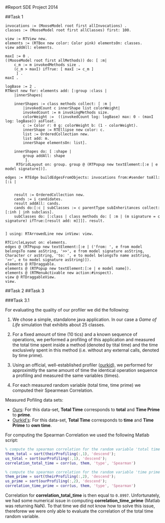 #Report SDE Project 2014

##Task 1

```smalltalk
invocations := (MooseModel root first allInvocations) .
classes := (MooseModel root first allClasses) first: 100.

view := RTView new.
elements := (RTBox new color: Color pink) elementsOn: classes.
view addAll: elements.

maxI := 0 .
((MooseModel root first allMethods)) do: [ :m| 
	c_m := m invokedMethods size .
	(c_m > maxI) ifTrue: [ maxI := c_m ]
	 ] .
maxI .

logBase := 2 .
RTNest new for: elements add: [:group :class | 
	|innerShapes|
	
	innerShapes := class methods collect: [ :m |
		|invokedCount c innerShape list colorWeight|
		invokedCount := m invokingMethods size.
		colorWeight :=  ((invokedCount log: logBase) max: 0 - (maxI log: logBase)) asFloat.
		c := Color r: 0 g: colorWeight b: (1 - colorWeight).
		innerShape := RTEllipse new color: c.
		list := OrderedCollection new.
		list add: m.
		innerShape elementsOn: list].

	innerShapes do: [ :shape |
		group addAll: shape
		 ].
	 RTGridLayout on: group. group @ (RTPopup new textElement:[:e | e model signature])].

edges := RTEdge buildEdgesFromObjects: invocations from:#sender toAll: [:i | 


    result := OrderedCollection new. 
    cands := i candidates. 
    result addAll: cands. 
    cands do:[:c | subClasses := c parentType subInheritances collect: [:inh | inh subclass]. 
    subClasses do: [:class | class methods do: [ :m | (m signature = c signature) ifTrue:[result add: m]]]]. result.


] using: RTArrowedLine new inView: view.

RTCircleLayout on: elements.
edges @ (RTPopup new textElement:[:e | ('from: ', e from model belongsTo name asString, '>>', e from model signature asString, Character cr asString, 'to: ', e to model belongsTo name asString, '>>', e to model signature asString)]).
elements @ RTDraggable.
elements @ (RTPopup new textElement:[:e | e model name]).
elements @ (RTMenuActivable new action:#inspect).
view @ RTDraggableView.
view.
```
##Task 2
##Task 3


###Task 3.1

For evaluating the quality of our profiler we did the following:

1. We chose a simple, standalone java application. In our case a _Game of Life_ simulation that exhibits about 25 classes.

2. For a fixed amount of time (10 tics) and a known sequence of operations, we performed a profiling of this application and measured the total time spent inside a method (denoted by tital time) and the time exclusively spent in this method (i.e. without any external calls, denoted by time prime).

3. Using an official, well-established profiler ([ourkid](http://www.yourkit.com/)), we performed for approximitly the same amount of time the identical operation sequence a profiling and measured the same variables (times). 

4. For each measured random variable (total time, time prime) we computed their Spearmean Correlation.

Measured Pofiling data sets:

+ [Ours](https://github.com/rathrio/sde_project/blob/master/homebrew_javassist_results.txt): For this data-set, **Total Time** corresponds to **total** and **Time Prime** to **prime**.
+ [Ourkid's](https://github.com/rathrio/sde_project/blob/master/off_shelf.csv): For this data-set, **Total Time** corresponds to **time** and **Time Prime** to **own time**.

For computing the Spearman Correlation we used the following Matlab script:

```matlab
% compute the spearman correlation for the random variable 'total time'
them_total = sort(theirProfiling(:,1), 'descend');
us_total = sort(ourProfiling(:,1), 'descend');
correlation_total_time = corr(us, them, 'type', 'Spearman')

% compute the spearman correlation for the random variable 'time prime'
them_prime = sort(theirProfiling(:,2), 'descend');
us_prime = sort(ourProfiling(:,2), 'descend');
correlation_time_prime = corr(us, them, 'type', 'Spearman')
```

Correlation for **correlation_total_time** is then equal to `0.8997`. Unfortunately, we had some numerical issue in computing **correlation_time_prime** (Matlab was returning NaN). To that time we did not know how to solve this issue, thereforew we were only able to evaluate the correlation of the total time random variable.



